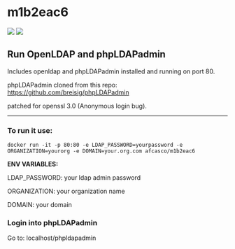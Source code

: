 # m1b2eac6
<img src="https://www.informatiweb-pro.net/images/logiciels-linux/logiciels/icones/phpldapadmin.jpg"/>
<img src="https://daasi.de/wp-content/uploads/2017/07/OpenLDAP_Logo.png.pagespeed.ce.4pCPKkLfLd.png"/> 
<h2>Run OpenLDAP and phpLDAPadmin</h2>


Includes openldap and phpLDAPadmin installed and running on port 80.

phpLDAPadmin cloned from this repo: https://github.com/breisig/phpLDAPadmin

patched for openssl 3.0 (Anonymous login bug).

<hr>

<h3>To run it use:</h3>

 <code>docker run -it -p 80:80 -e LDAP_PASSWORD=yourpassword -e ORGANIZATION=yourorg -e DOMAIN=your.org.com afcasco/m1b2eac6</code>

<b>ENV VARIABLES:</b>

LDAP_PASSWORD: your ldap admin password

ORGANIZATION: your organization name

DOMAIN: your domain

<h3>Login into phpLDAPadmin</h3>

Go to: localhost/phpldapadmin


